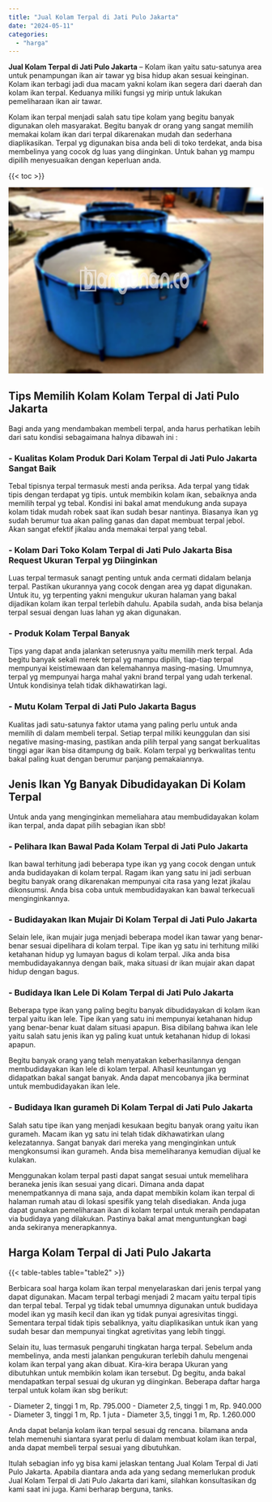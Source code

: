 ```yaml
---
title: "Jual Kolam Terpal di Jati Pulo Jakarta"
date: "2024-05-11"
categories: 
  - "harga"
---
```


**Jual Kolam Terpal di Jati Pulo Jakarta** – Kolam ikan yaitu satu-satunya area untuk penampungan ikan air tawar yg bisa hidup akan sesuai keinginan. Kolam ikan terbagi jadi dua macam yakni kolam ikan segera dari daerah dan kolam ikan terpal. Keduanya miliki fungsi yg mirip untuk lakukan pemeliharaan ikan air tawar.

Kolam ikan terpal menjadi salah satu tipe kolam yang begitu banyak digunakan oleh masyarakat. Begitu banyak dr orang yang sangat memilih memakai kolam ikan dari terpal dikarenakan mudah dan sederhana diaplikasikan. Terpal yg digunakan bisa anda beli di toko terdekat, anda bisa membelinya yang cocok dg luas yang diinginkan. Untuk bahan yg mampu dipilih menyesuaikan dengan keperluan anda.

{{< toc >}}

![Jual Kolam Terpal di Jati Pulo Jakarta](/images/jual-kolam-terpal-18.png)

## Tips Memilih Kolam Kolam Terpal di Jati Pulo Jakarta

Bagi anda yang mendambakan membeli terpal, anda harus perhatikan lebih dari satu kondisi sebagaimana halnya dibawah ini :

### \- Kualitas Kolam Produk Dari Kolam Terpal di Jati Pulo Jakarta Sangat Baik

Tebal tipisnya terpal termasuk mesti anda periksa. Ada terpal yang tidak tipis dengan terdapat yg tipis. untuk membikin kolam ikan, sebaiknya anda memilih terpal yg tebal. Kondisi ini bakal amat mendukung anda supaya kolam tidak mudah robek saat ikan sudah besar nantinya. Biasanya ikan yg sudah berumur tua akan paling ganas dan dapat membuat terpal jebol. Akan sangat efektif jikalau anda memakai terpal yang tebal.

### \- Kolam Dari Toko Kolam Terpal di Jati Pulo Jakarta Bisa Request Ukuran Terpal yg Diinginkan

Luas terpal termasuk sanagt penting untuk anda cermati didalam belanja terpal. Pastikan ukurannya yang cocok dengan area yg dapat digunakan. Untuk itu, yg terpenting yakni mengukur ukuran halaman yang bakal dijadikan kolam ikan terpal terlebih dahulu. Apabila sudah, anda bisa belanja terpal sesuai dengan luas lahan yg akan digunakan.

### \- Produk Kolam Terpal Banyak

Tips yang dapat anda jalankan seterusnya yaitu memilih merk terpal. Ada begitu banyak sekali merek terpal yg mampu dipilih, tiap-tiap terpal mempunyai keistimewaan dan kelemahannya masing-masing. Umumnya, terpal yg mempunyai harga mahal yakni brand terpal yang udah terkenal. Untuk kondisinya telah tidak dikhawatirkan lagi.

### \- Mutu Kolam Terpal di Jati Pulo Jakarta Bagus

Kualitas jadi satu-satunya faktor utama yang paling perlu untuk anda memilih di dalam membeli terpal. Setiap terpal miliki keunggulan dan sisi negative masing-masing, pastikan anda pilih terpal yang sangat berkualitas tinggi agar ikan bisa ditampung dg baik. Kolam terpal yg berkwalitas tentu bakal paling kuat dengan berumur panjang pemakaiannya.

## Jenis Ikan Yg Banyak Dibudidayakan Di Kolam Terpal

Untuk anda yang menginginkan memeliahara atau membudidayakan kolam ikan terpal, anda dapat pilih sebagian ikan sbb!

### \- Pelihara Ikan Bawal Pada Kolam Terpal di Jati Pulo Jakarta

Ikan bawal terhitung jadi beberapa type ikan yg yang cocok dengan untuk anda budidayakan di kolam terpal. Ragam ikan yang satu ini jadi serbuan begitu banyak orang dikarenakan mempunyai cita rasa yang lezat jikalau dikonsumsi. Anda bisa coba untuk membudidayakan kan bawal terkecuali menginginkannya.

### \- Budidayakan Ikan Mujair Di Kolam Terpal di Jati Pulo Jakarta

Selain lele, ikan mujair juga menjadi beberapa model ikan tawar yang benar-benar sesuai dipelihara di kolam terpal. Tipe ikan yg satu ini terhitung miliki ketahanan hidup yg lumayan bagus di kolam terpal. Jika anda bisa membudidayakannya dengan baik, maka situasi dr ikan mujair akan dapat hidup dengan bagus.

### \- Budidaya Ikan Lele Di Kolam Terpal di Jati Pulo Jakarta

Beberapa type ikan yang paling begitu banyak dibudidayakan di kolam ikan terpal yaitu ikan lele. Tipe ikan yang satu ini mempunyai ketahanan hidup yang benar-benar kuat dalam situasi apapun. Bisa dibilang bahwa ikan lele yaitu salah satu jenis ikan yg paling kuat untuk ketahanan hidup di lokasi apapun.

Begitu banyak orang yang telah menyatakan keberhasilannya dengan membudidayakan ikan lele di kolam terpal. Alhasil keuntungan yg didapatkan bakal sangat banyak. Anda dapat mencobanya jika berminat untuk membudidayakan ikan lele.

### \- Budidaya Ikan gurameh Di Kolam Terpal di Jati Pulo Jakarta

Salah satu tipe ikan yang menjadi kesukaan begitu banyak orang yaitu ikan gurameh. Macam ikan yg satu ini telah tidak dikhawatirkan ulang kelezatannya. Sangat banyak dari mereka yang menginginkan untuk mengkonsumsi ikan gurameh. Anda bisa memeliharanya kemudian dijual ke kulakan.

Menggunakan kolam terpal pasti dapat sangat sesuai untuk memelihara beraneka jenis ikan sesuai yang dicari. Dimana anda dapat menempatkannya di mana saja, anda dapat membikin kolam ikan terpal di halaman rumah atau di lokasi spesifik yang telah disediakan. Anda juga dapat gunakan pemeliharaan ikan di kolam terpal untuk meraih pendapatan via budidaya yang dilakukan. Pastinya bakal amat menguntungkan bagi anda sekiranya menerapkannya.

## Harga Kolam Terpal di Jati Pulo Jakarta

{{< table-tables table="table2" >}}

Berbicara soal harga kolam ikan terpal menyelaraskan dari jenis terpal yang dapat digunakan. Macam terpal terbagi menjadi 2 macam yaitu terpal tipis dan terpal tebal. Terpal yg tidak tebal umumnya digunakan untuk budidaya model ikan yg masih kecil dan ikan yg tidak punyai agresivitas tinggi. Sementara terpal tidak tipis sebaliknya, yaitu diaplikasikan untuk ikan yang sudah besar dan mempunyai tingkat agretivitas yang lebih tinggi.

Selain itu, luas termasuk pengaruhi tingkatan harga terpal. Sebelum anda membelinya, anda mesti jalankan pengukuran terlebih dahulu mengenai kolam ikan terpal yang akan dibuat. Kira-kira berapa Ukuran yang dibutuhkan untuk membikin kolam ikan tersebut. Dg begitu, anda bakal mendapatkan terpal sesuai dg ukuran yg diinginkan. Beberapa daftar harga terpal untuk kolam ikan sbg berikut:

\- Diameter 2, tinggi 1 m, Rp. 795.000 - Diameter 2,5, tinggi 1 m, Rp. 940.000 - Diameter 3, tinggi 1 m, Rp. 1 juta - Diameter 3,5, tinggi 1 m, Rp. 1.260.000

Anda dapat belanja kolam ikan terpal sesuai dg rencana. bilamana anda telah memenuhi siantara syarat perlu di dalam membuat kolam ikan terpal, anda dapat membeli terpal sesuai yang dibutuhkan.

Itulah sebagian info yg bisa kami jelaskan tentang Jual Kolam Terpal di Jati Pulo Jakarta. Apabila diantara anda ada yang sedang memerlukan produk Jual Kolam Terpal di Jati Pulo Jakarta dari kami, silahkan konsultasikan dg kami saat ini juga. Kami berharap berguna, tanks.
